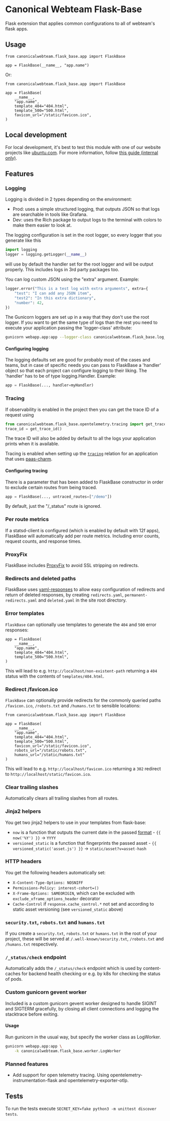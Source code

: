# Canonical Webteam Flask-Base

Flask extension that applies common configurations to all of webteam's flask apps.

## Usage

```python3
from canonicalwebteam.flask_base.app import FlaskBase

app = FlaskBase(__name__, "app.name")
```

Or:

```python3
from canonicalwebteam.flask_base.app import FlaskBase

app = FlaskBase(
    __name__,
    "app.name",
    template_404="404.html",
    template_500="500.html",
    favicon_url="/static/favicon.ico",
)
```

## Local development

For local development, it's best to test this module with one of our website projects like [ubuntu.com](https://github.com/canonical-web-and-design/ubuntu.com/). For more information, follow [this guide (internal only)](https://discourse.canonical.com/t/how-to-run-our-python-modules-for-local-development/308).

## Features

### Logging

Logging is divided in 2 types depending on the environment:
- Prod: uses a simple structured logging, that outputs JSON so that logs are searchable in tools like Grafana.
- Dev: uses the Rich package to output logs to the terminal with colors to make them easier to look at.

The logging configuration is set in the root logger, so every logger that you generate like this
```python
import logging
logger = logging.getLogger(__name__)
```
will use by default the handler set for the root logger and will be output properly. This includes logs in
3rd party packages too.

You can log custom JSON using the "extra" argument. Example:
```python
logger.error("This is a test log with extra arguments", extra={
    "test": "I can add any JSON item",
    "test2": "In this extra dictionary",
    "number": 42,
})
```

The Gunicorn loggers are set up in a way that they don't use the root logger. If you want to get the same type 
of logs than the rest you need to execute your application passing the 'logger-class' attribute:
```bash
gunicorn webapp.app:app --logger-class canonicalwebteam.flask_base.log_utils.GunicornDevLogger ...
```

#### Configuring logging

The logging defaults set are good for probably most of the cases and teams, but in case of specific needs 
you can pass to FlaskBase a 'handler' object so that each project can configure logging to their liking. 
The 'handler' has to be of type logging.Handler. Example:
```python
app = FlaskBase(..., handler=myHandler)
```

### Tracing

If observability is enabled in the project then you can get the trace ID of a request using
```python
from canonicalwebteam.flask_base.opentelemetry.tracing import get_trace_id
trace_id = get_trace_id()
```

The trace ID will also be added by default to all the logs your application prints when it is
available.

Tracing is enabled when setting up the [`tracing`](charmhub.io/integrations/tracing) relation for an application
that uses [paas-charm](https://github.com/canonical/paas-charm/blob/main/src/paas_charm/templates/gunicorn.conf.py.j2).

#### Configuring tracing

There is a parameter that has been added to FlaskBase constructor in order to exclude certain routes from
being traced.
```python
app = FlaskBase(..., untraced_routes=["/demo"])
```

By default, just the "/_status" route is ignored.

### Per route metrics

If a statsd-client is configured (which is enabled by default with 12f apps), FlaskBase will automatically add per route metrics. Including error counts, request counts, and response times.


### ProxyFix

FlaskBase includes [ProxyFix](https://werkzeug.palletsprojects.com/en/3.0.x/middleware/proxy_fix/) to avoid SSL stripping on redirects.

### Redirects and deleted paths

FlaskBase uses [yaml-responses](https://github.com/canonical-web-and-design/canonicalwebteam.yaml-responses) to allow easy configuration of redirects and return of deleted responses, by creating `redirects.yaml`, `permanent-redirects.yaml` and `deleted.yaml` in the site root directory.

### Error templates

`FlaskBase` can optionally use templates to generate the `404` and `500` error responses:

```python3
app = FlaskBase(
    __name__,
    "app.name",
    template_404="404.html",
    template_500="500.html",
)
```

This will lead to e.g. `http://localhost/non-existent-path` returning a `404` status with the contents of `templates/404.html`.

### Redirect /favicon.ico

`FlaskBase` can optionally provide redirects for the commonly queried paths `/favicon.ico`, `/robots.txt` and `/humans.txt` to sensible locations:

```python3
from canonicalwebteam.flask_base.app import FlaskBase

app = FlaskBase(
    __name__,
    "app.name",
    template_404="404.html",
    template_500="500.html",
    favicon_url="/static/favicon.ico",
    robots_url="/static/robots.txt",
    humans_url="/static/humans.txt"
)
```

This will lead to e.g. `http://localhost/favicon.ico` returning a `302` redirect to `http://localhost/static/favicon.ico`.

### Clear trailing slashes

Automatically clears all trailing slashes from all routes.

### Jinja2 helpers

You get two jinja2 helpers to use in your templates from flask-base:

- `now` is a function that outputs the current date in the passed [format](https://docs.python.org/3/library/datetime.html#strftime-and-strptime-format-codes) - `{{ now('%Y') }}` -> `YYYY`
- `versioned_static` is a function that fingerprints the passed asset - `{{ versioned_static('asset.js') }}` -> `static/asset?v=asset-hash`

### HTTP headers

You get the following headers automatically set:

- `X-Content-Type-Options: NOSNIFF`
- `Permissions-Policy: interest-cohort=()`
- `X-Frame-Options: SAMEORIGIN`, which can be excluded with `exclude_xframe_options_header` decorator
- `Cache-Control` if `response.cache_control.*` not set and according to static asset versioning (see `versioned_static` above)

### `security.txt`, `robots.txt` and `humans.txt`

If you create a `security.txt`, `robots.txt` or `humans.txt` in the root of your project, these will be served at `/.well-known/security.txt`, `/robots.txt` and `/humans.txt` respectively.

### `/_status/check` endpoint

Automatically adds the `/_status/check` endpoint which is used by content-caches for backend health checking or e.g. by k8s for checking the status of pods.

### Custom gunicorn gevent worker

Included is a custom gunicorn gevent worker designed to handle SIGINT and SIGTERM gracefully, by closing all client connections and logging the stacktrace before exiting.

#### Usage
Run gunicorn in the usual way, but specify the worker class as LogWorker.

```bash
gunicorn webapp.app:app \
    -k canonicalwebteam.flask_base.worker.LogWorker
```

### Planned features

- Add support for open telemetry tracing. Using opentelemetry-instrumentation-flask and opentelemetry-exporter-otlp.

## Tests

To run the tests execute `SECRET_KEY=fake python3 -m unittest discover tests`.

